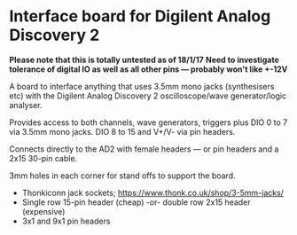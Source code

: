 # Interface board for Digilent Analog Discovery 2

**Please note that this is totally untested as of 18/1/17**
**Need to investigate tolerance of digital IO as well as all other pins — probably won't like +-12V**

A board to interface anything that uses 3.5mm mono jacks (synthesisers etc) with the Digilent Analog Discovery 2 oscilloscope/wave generator/logic analyser.

Provides access to both channels, wave generators, triggers plus DIO 0 to 7 via 3.5mm mono jacks. DIO 8 to 15 and V+/V- via pin headers.

Connects directly to the AD2 with female headers — or pin headers and a 2x15 30-pin cable.

3mm holes in each corner for stand offs to support the board.

* Thonkiconn jack sockets; https://www.thonk.co.uk/shop/3-5mm-jacks/
* Single row 15-pin header (cheap) -or- double row 2x15 header (expensive)
* 3x1 and 9x1 pin headers
